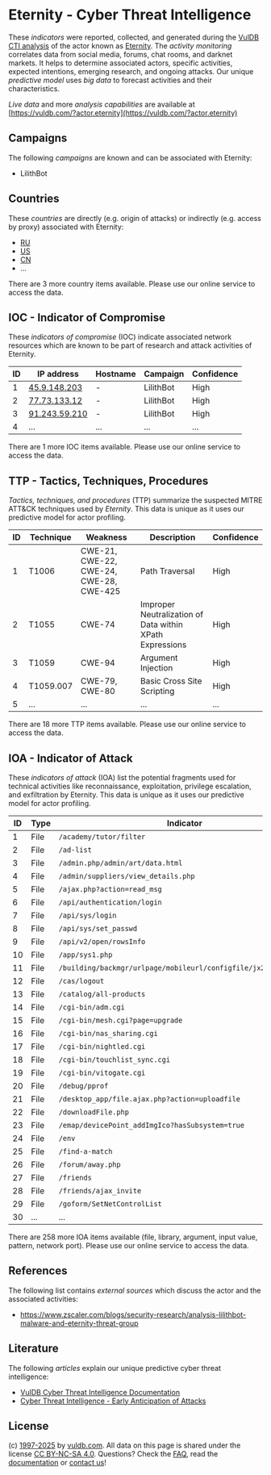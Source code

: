 # Eternity - Cyber Threat Intelligence

These _indicators_ were reported, collected, and generated during the [VulDB CTI analysis](https://vuldb.com/?kb.cti) of the actor known as [Eternity](https://vuldb.com/?actor.eternity). The _activity monitoring_ correlates data from social media, forums, chat rooms, and darknet markets. It helps to determine associated actors, specific activities, expected intentions, emerging research, and ongoing attacks. Our unique _predictive model_ uses _big data_ to forecast activities and their characteristics.

_Live data_ and more _analysis capabilities_ are available at [https://vuldb.com/?actor.eternity](https://vuldb.com/?actor.eternity)

## Campaigns

The following _campaigns_ are known and can be associated with Eternity:

* LilithBot

## Countries

These _countries_ are directly (e.g. origin of attacks) or indirectly (e.g. access by proxy) associated with Eternity:

* [RU](https://vuldb.com/?country.ru)
* [US](https://vuldb.com/?country.us)
* [CN](https://vuldb.com/?country.cn)
* ...

There are 3 more country items available. Please use our online service to access the data.

## IOC - Indicator of Compromise

These _indicators of compromise_ (IOC) indicate associated network resources which are known to be part of research and attack activities of Eternity.

ID | IP address | Hostname | Campaign | Confidence
-- | ---------- | -------- | -------- | ----------
1 | [45.9.148.203](https://vuldb.com/?ip.45.9.148.203) | - | LilithBot | High
2 | [77.73.133.12](https://vuldb.com/?ip.77.73.133.12) | - | LilithBot | High
3 | [91.243.59.210](https://vuldb.com/?ip.91.243.59.210) | - | LilithBot | High
4 | ... | ... | ... | ...

There are 1 more IOC items available. Please use our online service to access the data.

## TTP - Tactics, Techniques, Procedures

_Tactics, techniques, and procedures_ (TTP) summarize the suspected MITRE ATT&CK techniques used by _Eternity_. This data is unique as it uses our predictive model for actor profiling.

ID | Technique | Weakness | Description | Confidence
-- | --------- | -------- | ----------- | ----------
1 | T1006 | CWE-21, CWE-22, CWE-24, CWE-28, CWE-425 | Path Traversal | High
2 | T1055 | CWE-74 | Improper Neutralization of Data within XPath Expressions | High
3 | T1059 | CWE-94 | Argument Injection | High
4 | T1059.007 | CWE-79, CWE-80 | Basic Cross Site Scripting | High
5 | ... | ... | ... | ...

There are 18 more TTP items available. Please use our online service to access the data.

## IOA - Indicator of Attack

These _indicators of attack_ (IOA) list the potential fragments used for technical activities like reconnaissance, exploitation, privilege escalation, and exfiltration by Eternity. This data is unique as it uses our predictive model for actor profiling.

ID | Type | Indicator | Confidence
-- | ---- | --------- | ----------
1 | File | `/academy/tutor/filter` | High
2 | File | `/ad-list` | Medium
3 | File | `/admin.php/admin/art/data.html` | High
4 | File | `/admin/suppliers/view_details.php` | High
5 | File | `/ajax.php?action=read_msg` | High
6 | File | `/api/authentication/login` | High
7 | File | `/api/sys/login` | High
8 | File | `/api/sys/set_passwd` | High
9 | File | `/api/v2/open/rowsInfo` | High
10 | File | `/app/sys1.php` | High
11 | File | `/building/backmgr/urlpage/mobileurl/configfile/jx2_config.ini` | High
12 | File | `/cas/logout` | Medium
13 | File | `/catalog/all-products` | High
14 | File | `/cgi-bin/adm.cgi` | High
15 | File | `/cgi-bin/mesh.cgi?page=upgrade` | High
16 | File | `/cgi-bin/nas_sharing.cgi` | High
17 | File | `/cgi-bin/nightled.cgi` | High
18 | File | `/cgi-bin/touchlist_sync.cgi` | High
19 | File | `/cgi-bin/vitogate.cgi` | High
20 | File | `/debug/pprof` | Medium
21 | File | `/desktop_app/file.ajax.php?action=uploadfile` | High
22 | File | `/downloadFile.php` | High
23 | File | `/emap/devicePoint_addImgIco?hasSubsystem=true` | High
24 | File | `/env` | Low
25 | File | `/find-a-match` | High
26 | File | `/forum/away.php` | High
27 | File | `/friends` | Medium
28 | File | `/friends/ajax_invite` | High
29 | File | `/goform/SetNetControlList` | High
30 | ... | ... | ...

There are 258 more IOA items available (file, library, argument, input value, pattern, network port). Please use our online service to access the data.

## References

The following list contains _external sources_ which discuss the actor and the associated activities:

* https://www.zscaler.com/blogs/security-research/analysis-lilithbot-malware-and-eternity-threat-group

## Literature

The following _articles_ explain our unique predictive cyber threat intelligence:

* [VulDB Cyber Threat Intelligence Documentation](https://vuldb.com/?kb.cti)
* [Cyber Threat Intelligence - Early Anticipation of Attacks](https://www.scip.ch/en/?labs.20201022)

## License

(c) [1997-2025](https://vuldb.com/?kb.changelog) by [vuldb.com](https://vuldb.com/?kb.about). All data on this page is shared under the license [CC BY-NC-SA 4.0](https://creativecommons.org/licenses/by-nc-sa/4.0/). Questions? Check the [FAQ](https://vuldb.com/?kb.faq), read the [documentation](https://vuldb.com/?kb) or [contact us](https://vuldb.com/?contact)!
